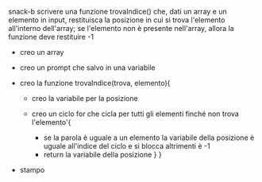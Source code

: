 snack-b
scrivere una funzione trovaIndice() che, dati un array e un elemento in input, restituisca la posizione in cui si trova l'elemento all'interno dell'array; se l'elemento non è presente nell'array, allora la funzione deve restituire -1

- creo un array

- creo un prompt che salvo in una variabile

- creo la funzione trovaIndice(trova, elemento){

    - creo la variabile per la posizione

    - creo un ciclo for che cicla per tutti gli elementi finché non trova l'elemento'{
        - se la parola è uguale a un elemento la variabile della posizione è uguale all'indice del ciclo e si blocca altrimenti è -1
        - return la variabile della posizione
    }
}

- stampo
